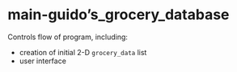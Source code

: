 # main-guido’s_grocery_database

Controls flow of program, including:
- creation of initial 2-D `grocery_data` list
- user interface
